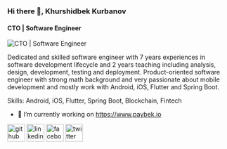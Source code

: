 ### Hi there 👋, Khurshidbek Kurbanov
#### CTO |  Software Engineer
![CTO |  Software Engineer](https://twitter.com/kurbanovxurshid/header_photo)

Dedicated and skilled software engineer with 7 years experiences in software development lifecycle and 2 years teaching including analysis, design, development, testing and deployment. Product-oriented software engineer with strong math background and very passionate about mobile development and mostly work with Android, iOS, Flutter and Spring Boot.

Skills: Android, iOS, Flutter, Spring Boot, Blockchain, Fintech

- 🔭 I’m currently working on https://www.paybek.io 


[<img src='https://cdn.jsdelivr.net/npm/simple-icons@3.0.1/icons/github.svg' alt='github' height='40'>](https://github.com/khurshid88)  [<img src='https://cdn.jsdelivr.net/npm/simple-icons@3.0.1/icons/linkedin.svg' alt='linkedin' height='40'>](https://www.linkedin.com/in/khurshidbek-kurbanov-98647a99/)  [<img src='https://cdn.jsdelivr.net/npm/simple-icons@3.0.1/icons/facebook.svg' alt='facebook' height='40'>](https://www.facebook.com/kurbanovxurshidbek)  [<img src='https://cdn.jsdelivr.net/npm/simple-icons@3.0.1/icons/twitter.svg' alt='twitter' height='40'>](https://twitter.com/kurbanovxurshid)  
